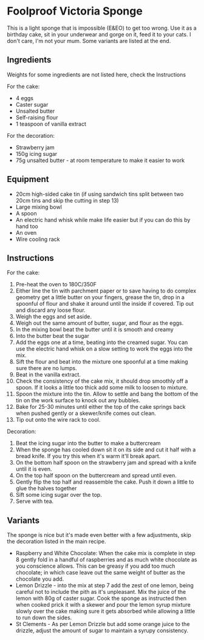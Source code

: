 Foolproof Victoria Sponge
=========================

This is a light sponge that is impossible (E&EO) to get too wrong. Use
it as a birthday cake, sit in your underwear and gorge on it, feed it to
your cats. I don't care, I'm not your mum. Some variants are listed at
the end.

Ingredients
-----------

Weights for some ingredients are not listed here, check the Instructions

For the cake:

-   4 eggs
-   Caster sugar
-   Unsalted butter
-   Self-raising flour
-   1 teaspoon of vanilla extract

For the decoration:

-   Strawberry jam
-   150g icing sugar
-   75g unsalted butter - at room temperature to make it easier to work

Equipment
---------

-   20cm high-sided cake tin (if using sandwich tins split between two
    20cm tins and skip the cutting in step 13)
-   Large mixing bowl
-   A spoon
-   An electric hand whisk while make life easier but if you can do this
    by hand too
-   An oven
-   Wire cooling rack

Instructions
------------

For the cake:

1.  Pre-heat the oven to 180C/350F
2.  Either line the tin with parchment paper or to save having to do
    complex geometry get a little butter on your fingers, grease the
    tin, drop in a spoonful of flour and shake it around until the
    inside if covered. Tip out and discard any loose flour.
3.  Weigh the eggs and set aside.
4.  Weigh out the same amount of butter, sugar, and flour as the eggs.
5.  In the mixing bowl beat the butter until it is smooth and creamy
6.  Into the butter beat the sugar
7.  Add the eggs one at a time, beating into the creamed sugar. You can
    use the electric hand whisk on a slow setting to work the eggs into
    the mix.
8.  Sift the flour and beat into the mixture one spoonful at a time
    making sure there are no lumps.
9.  Beat in the vanilla extract.
10. Check the consistency of the cake mix, it should drop smoothly off a
    spoon. If it looks a little too thick add some milk to loosen to
    mixture.
11. Spoon the mixture into the tin. Allow to settle and bang the bottom
    of the tin on the work surface to knock out any bubbles.
12. Bake for 25-30 minutes until either the top of the cake springs back
    when pushed gently or a skewer/knife comes out clean.
13. Tip out onto the wire rack to cool.

Decoration:

1.  Beat the icing sugar into the butter to make a buttercream
2.  When the sponge has cooled down sit it on its side and cut it half
    with a bread knife. If you try this when it's warm it'll break
    apart.
3.  On the bottom half spoon on the strawberry jam and spread with a
    knife until it is even.
4.  On the top half spoon on the buttercream and spread until even.
5.  Gently flip the top half and reassemble the cake. Push it down a
    little to glue the halves together
6.  Sift some icing sugar over the top.
7.  Serve with tea.

Variants
--------

The sponge is nice but it's made even better with a few adjustments,
skip the decoration listed in the main recipe.

-   Raspberry and White Chocolate: When the cake mix is complete in step
    8 gently fold in a handful of raspberries and as much white
    chocolate as you conscience allows. This can be greasy if you add
    too much chocolate; in which case leave out the same weight of
    butter as the chocolate you add.
-   Lemon Drizzle - into the mix at step 7 add the zest of one lemon,
    being careful not to include the pith as it's unpleasant. Mix the
    juice of the lemon with 80g of caster sugar. Cook the sponge as
    instructed then when cooked prick it with a skewer and pour the
    lemon syrup mixture slowly over the cake making sure it gets
    absorbed while allowing a little to run down the sides.
-   St Clements - As per Lemon Drizzle but add some orange juice to the
    drizzle, adjust the amount of sugar to maintain a syrupy
    consistency.
